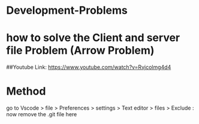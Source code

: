 # Development-Problems

# how to solve the Client and server file Problem (Arrow Problem)


##Youtube Link:
https://www.youtube.com/watch?v=Rvjcolmg4d4

# Method
go to Vscode > file > Preferences > settings > Text editor > files > Exclude :
now remove the .git file here 

